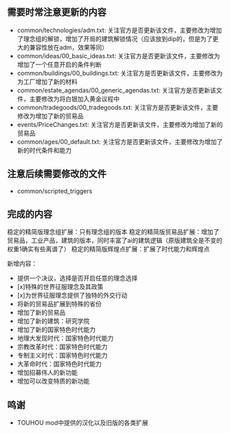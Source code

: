 ## 需要时常注意更新的内容
- common/technologies/adm.txt: 关注官方是否更新该文件，主要修改为增加了理念组的解锁，增加了开局的建筑解锁情况（应该放到dip的，但是为了更大的兼容性放在adm，效果等同）
- common/ideas/00_basic_ideas.txt: 关注官方是否更新该文件，主要修改为增加了一个任意开启的条件判断
- common/buildings/00_buildings.txt: 关注官方是否更新该文件，主要修改为为工厂增加了新的材料
- common/estate_agendas/00_generic_agendas.txt: 关注官方是否更新该文件，主要修改为将白银加入黄金议程中
- common/tradegoods/00_tradegoods.txt: 关注官方是否更新该文件，主要修改为增加了新的贸易品
- events/PriceChanges.txt: 关注官方是否更新该文件，主要修改为增加了新的贸易品
- common/ages/00_default.txt: 关注官方是否更新该文件，主要修改为增加了新的时代条件和能力

## 注意后续需要修改的文件
- common/scripted_triggers

## 完成的内容
稳定的精简版理念组扩展：只有理念组的版本
稳定的精简版贸易品扩展：增加了贸易品，工业产品，建筑的版本，同时丰富了ai的建筑逻辑（原版建筑全是不变的权重1确实有些离谱了）
稳定的精简版辉煌点扩展：扩展了时代能力和辉煌点

新增内容：
- 提供一个决议，选择是否开启任意的理念选择
- [x]特殊的世界征服理念及其政策
- [x]为世界征服理念提供了独特的外交行动
- 将新的贸易品扩展到特殊的省份
- 增加了新的贸易品
- 增加了新的建筑：研究学院
- 增加了新的国家特色时代能力
- 地理大发现时代：国家特色时代能力
- 宗教改革时代：国家特色时代能力
- 专制主义时代：国家特色时代能力
- 大革命时代：国家特色时代能力
- 增加招募伟人的新功能
- 增加可以改变特质的新功能

## 鸣谢
- TOUHOU mod中提供的汉化以及旧版的各类扩展
